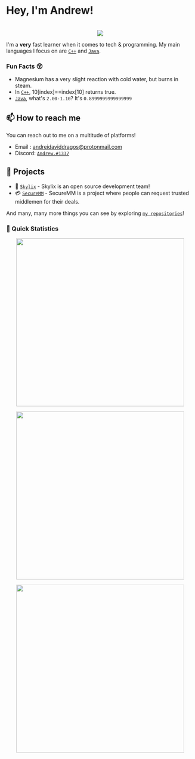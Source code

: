 
# Hey, I'm Andrew! 
<p align="center"><br>
  <a href="https://evie.pw/discord">
    <img src="https://lanyard.cnrad.dev/api/325345907719536641"/>
     </a>
</p>

I'm a **very** fast learner when it comes to tech & programming. My main languages I focus on are [`C++`] and [`Java`].

### Fun Facts 😲

-  Magnesium has a very slight reaction with cold water, but burns in steam.
- In [`C++`], 10[index]==index[10] returns true.
- [`Java`], what's `2.00-1.10`? It's `0.8999999999999999`

## 📫 How to reach me

You can reach out to me on a multitude of platforms!

- Email : andreidaviddragos@protonmail.com
- Discord: [`Andrew.#1337`](https://discord.com/users/325345907719536641)

## 🚧 Projects

- 💫 [`Skylix`] - Skylix is an open source development team!
- 💳 [`SecureMM`] - SecureMM is a project where people can request trusted middlemen for their deals.

And many, many more things you can see by exploring [`my repositories`]!

### 👀 Quick Statistics
<p align="center">
	<img width="450em" src="https://github-readme-stats.vercel.app/api?username=andrewdisco&show_icons=true&include_all_commits=true&count_private=true&hide_border=true&theme=dark"/>
</p>
<p align="center">
  <img width="450em" src="https://github-readme-stats.vercel.app/api/top-langs/?username=andrewdisco&layout=compact&custom_title=Most%20used%20languages&langs_count=10&include_all_commits=true&hide_progress=true&hide_border=true&theme=dark&hide=">
</p>
<p align="center">
  <img width="450em" src="https://github-readme-streak-stats.herokuapp.com/?user=andrewdisco&include_all_commits=true&hide_border=true&theme=dark">
</p>

<!----------------- Quick Links --------------->

[`Java`]: https://www.java.com/en/
[`C++`]: https://www.cplusplus.com/
[`Skylix`]: https://github.com/SkylixGH
[`my repositories`]: https://github.com/AndrewDisco?tab=repositories
[`SecureMM`]: https://securemm.co/
